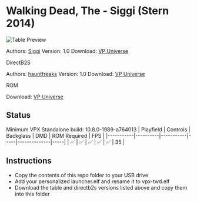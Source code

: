# Walking Dead, The - Siggi (Stern 2014)

![Table Preview](https://vpuniverse.com/screenshots/monthly_2022_01/twd.png.c8eaa94a11ef88bf016e4cae036f7271.png)

Authors: [Siggi](https://vpuniverse.com/profile/8779-siggi/)
Version: 1.0
Download: [VP Universe](https://vpuniverse.com/files/file/8678-the-walking-dead-siggis-mod/)

DirectB2S

Authors: [hauntfreaks](https://vpuniverse.com/profile/5216-hauntfreaks/)
Version: 1.0
Download: [VP Universe](https://vpuniverse.com/files/file/12804-walking-dead-pro-stern-2014-b2s-with-full-dmd/)

ROM

Download: [VP Universe](https://vpuniverse.com/files/file/3919-walking-dead-the-limited-edition-v156/)

## Status 

Minimum VPX Standalone build: 10.8.0-1989-a764013
| Playfield | Controls | Backglass | DMD | ROM Required | FPS | 
|-----------|----------|-----------|-----|--------------|-----|
| :white_check_mark: | :white_check_mark: | :white_check_mark: | :white_check_mark: | :white_check_mark: | 35 |

## Instructions

- Copy the contents of this repo folder to your USB drive
- Add your personalized launcher.elf and rename it to vpx-twd.elf
- Download the table and directb2s versions listed above and copy them into this folder